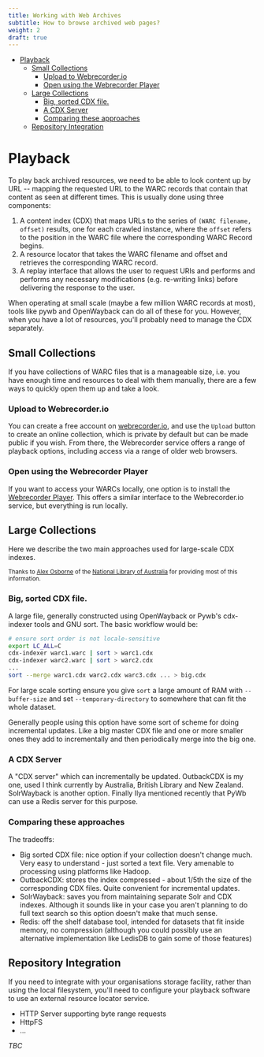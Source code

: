 ```yaml
---
title: Working with Web Archives
subtitle: How to browse archived web pages?
weight: 2
draft: true
---
```


<!-- MarkdownTOC autolink="true" -->

- [Playback](#playback)
	- [Small Collections](#small-collections)
		- [Upload to Webrecorder.io](#upload-to-webrecorderio)
		- [Open using the Webrecorder Player](#open-using-the-webrecorder-player)
	- [Large Collections](#large-collections)
		- [Big, sorted CDX file.](#big-sorted-cdx-file)
		- [A CDX Server](#a-cdx-server)
		- [Comparing these approaches](#comparing-these-approaches)
	- [Repository Integration](#repository-integration)

<!-- /MarkdownTOC -->


Playback
========

To play back archived resources, we need to be able to look content up by URL -- mapping 
the requested URL to the WARC records that contain that content as seen at different times.
This is usually done using three components:

1. A content index (CDX) that maps URLs to the series of `(WARC filename, offset)` results, one for each crawled instance, where the `offset` refers to the position in the WARC file where the corresponding WARC Record begins.
2. A resource locator that takes the WARC filename and offset and retrieves the corresponding WARC record.
4. A replay interface that allows the user to request URIs and performs and performs any necessary modifications (e.g. re-writing links) before delivering the response to the user.

When operating at small scale (maybe a few million WARC records at most), tools like pywb and OpenWayback can do all of these for you.
However, when you have a lot of resources, you'll probably need to manage the CDX separately. 


Small Collections
-----------------

If you have collections of WARC files that is a manageable size, i.e. you have enough time and resources to deal with them manually, there are a few ways to quickly open them up and take a look.

### Upload to Webrecorder.io

You can create a free account on [webrecorder.io](https://webrecorder.io/), and use the `Upload` button to create an online collection, which is private by default but can be made public if you wish.  From there, the Webrecorder service offers a range of playback options, including access via a range of older web browsers.

### Open using the Webrecorder Player

If you want to access your WARCs locally, one option is to install the [Webrecorder Player](https://github.com/webrecorder/webrecorder-player#webrecorder-player). This offers a similar interface to the Webrecorder.io service, but everything is run locally.


Large Collections
-----------------

Here we describe the two main approaches used for large-scale CDX indexes.

<small>Thanks to [Alex Osborne](https://twitter.com/atosborne) of the [National Library of Australia](https://www.nla.gov.au/) for providing most of this information.</small>

### Big, sorted CDX file. 

A large file, generally constructed using OpenWayback or Pywb's cdx-indexer tools and GNU sort. The basic workflow would be:

```bash
# ensure sort order is not locale-sensitive
export LC_ALL=C
cdx-indexer warc1.warc | sort > warc1.cdx
cdx-indexer warc2.warc | sort > warc2.cdx
...
sort --merge warc1.cdx warc2.cdx warc3.cdx ... > big.cdx
```

For large scale sorting ensure you give `sort` a large amount of RAM with `--buffer-size` and set `--temporary-directory` to somewhere that can fit the whole dataset.

Generally people using this option have some sort of scheme for doing incremental updates. Like a big master CDX file and one or more smaller ones they add to incrementally and then periodically merge into the big one.

### A CDX Server

A "CDX server" which can incrementally be updated. OutbackCDX is my one, used I think currently by Australia, British Library and New Zealand. SolrWayback is another option. Finally Ilya mentioned recently that PyWb can use a Redis server for this purpose.

### Comparing these approaches

The tradeoffs:

* Big sorted CDX file: nice option if your collection doesn't change much. Very easy to understand - just sorted a text file. Very amenable to processing using platforms like Hadoop.
* OutbackCDX: stores the index compressed - about 1/5th the size of the corresponding CDX files. Quite convenient for incremental updates.
* SolrWayback: saves you from maintaining separate Solr and CDX indexes. Although it sounds like in your case you aren't planning to do full text search so this option doesn't make that much sense.
* Redis: off the shelf database tool, intended for datasets that fit inside memory, no compression (although you could possibly use an alternative implementation like LedisDB to gain some of those features)

Repository Integration
----------------------

If you need to integrate with your organisations storage facility, rather than using the local filesystem, you'll need to configure 
your playback software to use an external resource locator service.

* HTTP Server supporting byte range requests
* HttpFS
* ...


_TBC_
